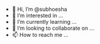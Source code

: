 - 👋 Hi, I’m @subhoesha
- 👀 I’m interested in ...
- 🌱 I’m currently learning ...
- 💞️ I’m looking to collaborate on ...
- 📫 How to reach me ...

<!---
subhoesha/subhoesha is a ✨ special ✨ repository because its `README.md` (this file) appears on your GitHub profile.
You can click the Preview link to take a look at your changes.
--->
